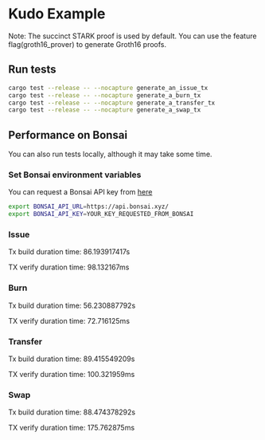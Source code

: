 # Kudo Example
Note: The succinct STARK proof is used by default. You can use the feature flag(groth16_prover) to generate Groth16 proofs.

## Run tests
```bash
cargo test --release -- --nocapture generate_an_issue_tx
cargo test --release -- --nocapture generate_a_burn_tx
cargo test --release -- --nocapture generate_a_transfer_tx
cargo test --release -- --nocapture generate_a_swap_tx
```

## Performance on Bonsai
You can also run tests locally, although it may take some time.

### Set Bonsai environment variables
You can request a Bonsai API key from [here](https://risczero.com/bonsai)

```bash
export BONSAI_API_URL=https://api.bonsai.xyz/
export BONSAI_API_KEY=YOUR_KEY_REQUESTED_FROM_BONSAI
```

### Issue
Tx build duration time: 86.193917417s

TX verify duration time: 98.132167ms

### Burn
Tx build duration time: 56.230887792s

TX verify duration time: 72.716125ms

### Transfer
Tx build duration time: 89.415549209s

TX verify duration time: 100.321959ms

### Swap
Tx build duration time: 88.474378292s

TX verify duration time: 175.762875ms